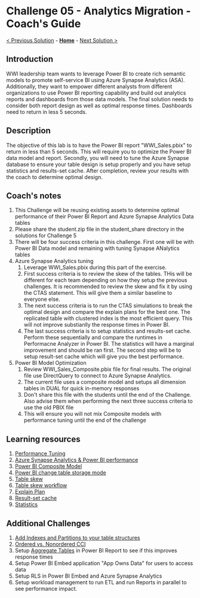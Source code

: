 # Challenge 05 - Analytics Migration - Coach's Guide 

[< Previous Solution](./Solution-04.md) - **[Home](./README.md)** - [Next Solution >](./Solution-06.md)

## Introduction

WWI leadership team wants to leverage Power BI to create rich semantic models to promote self-service BI using Azure Synapse Analytics (ASA). Additionally, they want to empower different analysts from different organizations to use Power BI reporting capability and build out analytics reports and dashboards from those data models. The final solution needs to consider both report design as well as optimal response times.  Dashboards need to return in less 5 seconds.

## Description
The objective of this lab is to have the Power BI report "WWI_Sales.pbix" to return in less than 5 seconds.  This will require you to optimize the Power BI data model and report.  Secondly, you will need to tune the Azure Synapse database to ensure your table design is setup properly and you have setup statistics and results-set cache.  After completion, review your results with the coach to determine optimal design.

## Coach's notes
1. This Challenge will be reusing existing assets to determine optimal performance of their Power BI Report and Azure Synapse Analytics Data tables
1. Please share the student.zip file in the student_share directory in the solutions for Challenge 5
1. There will be four success criteria in this challenge.  First one will be with Power BI Data model and remaining with tuning Synapse ANalytics tables
1. Azure Synapse Analytics tuning
    1. Leverage WWI_Sales.pbix during this part of the exercise.
    1. First success criteria is to review the skew of the tables.  THis will be different for each team depending on how they setup the previous challenges. It is recommended to review the skew and fix it by using the CTAS statement.  This will give them a similar baseline to everyone else.
    1. The next success criteria is to run the CTAS simulations to break the optimal design and compare the explain plans for the best one.  The replicated table with clustered index is the most efficient query.  This will not improve substianlly the response times in Power BI.
    1. The last success criteria is to setup statistics and results-set cache.  Perform these sequentially and compare the runtimes in Performacne Analyzer in Power BI.  The statistics will have a marginal improvement and should be ran first.  The second step will be to setup result-set cache which will give you the best performance.
1. Power BI Model Optimization
    1. Review WWI_Sales_Composite.pbix file for final results.  The original file use DirectQuery to connect to Azure Synapse Analytics. 
    1. The current file uses a composite model and setups all dimension tables in DUAL for quick in-memory responses
    1. Don't share this file with the students until the end of the Challenge.  Also advise them when performing the next three success criteria to use the old PBIX file
    1. This will ensure you will not mix Composite models with performance tuning until the end of the challenge

## Learning resources

1. [Performance Tuning](https://medium.com/@ian.shchoy/azure-sql-data-warehouse-deep-dive-into-data-distribution-f4cf8f1e340a)
1. [Azure Synapse Analytics & Power BI performance](https://www.jamesserra.com/archive/2019/12/azure-synapse-analytics-power-bi/)
1. [Power BI Composite Model](https://docs.microsoft.com/en-us/power-bi/transform-model/desktop-composite-models)
1. [Power BI change table storage mode](https://docs.microsoft.com/en-us/power-bi/transform-model/desktop-storage-mode)
1. [Table skew](https://docs.microsoft.com/en-us/azure/synapse-analytics/sql-data-warehouse/sql-data-warehouse-tables-distribute#how-to-tell-if-your-distribution-column-is-a-good-choice)
1. [Table skew workflow](https://github.com/rgl/azure-content/blob/master/articles/sql-data-warehouse/sql-data-warehouse-manage-distributed-data-skew.md)
1. [Explain Plan](https://docs.microsoft.com/en-us/sql/t-sql/queries/explain-transact-sql?view=azure-sqldw-latest)
1. [Result-set cache](https://docs.microsoft.com/en-us/azure/synapse-analytics/sql-data-warehouse/performance-tuning-result-set-caching)
1. [Statistics](https://docs.microsoft.com/en-us/azure/synapse-analytics/sql-data-warehouse/sql-data-warehouse-tables-statistics#use-a-stored-procedure-to-create-statistics-on-all-columns-in-a-database)

## Additional Challenges
1. [Add Indexes and Partitions to your table structures](https://docs.microsoft.com/en-us/sql/relational-databases/indexes/columnstore-indexes-design-guidance?view=sql-server-ver15)
1. [Ordered vs. Nonordered CCI](https://docs.microsoft.com/en-us/azure/synapse-analytics/sql-data-warehouse/performance-tuning-ordered-cci)
1. Setup [Aggregate Tables](https://docs.microsoft.com/en-us/power-bi/transform-model/desktop-aggregations) in Power BI Report to see if this improves response times
1. Setup Power BI Embed application "App Owns Data" for users to access data
1. Setup RLS in Power BI Embed and Azure Synapse Analytics
1. Setup workload management to run ETL and run Reports in parallel to see performance impact.